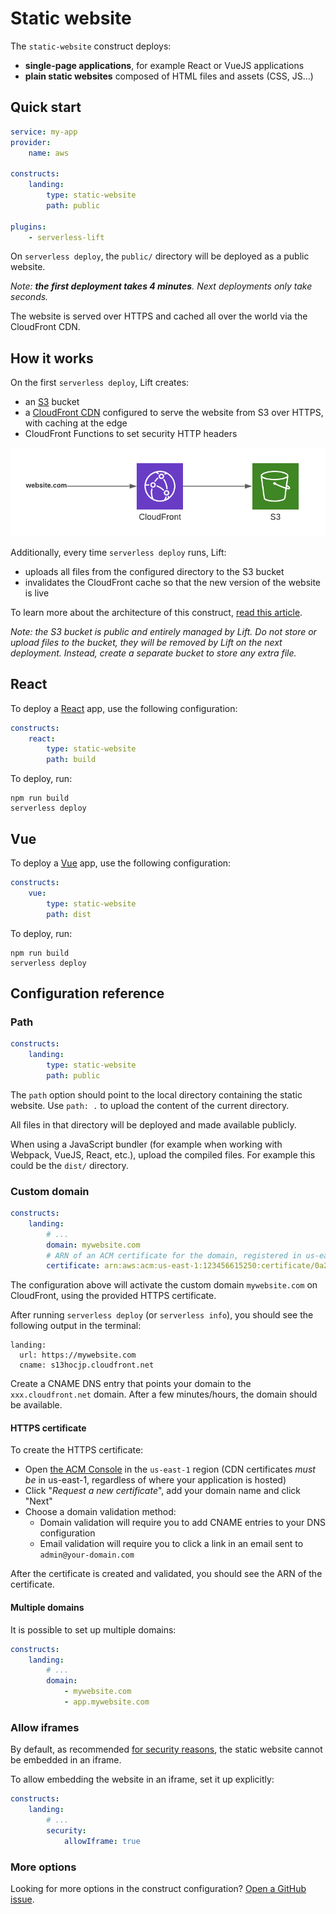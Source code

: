 # Static website

The `static-website` construct deploys:

- **single-page applications**, for example React or VueJS applications
- **plain static websites** composed of HTML files and assets (CSS, JS…)

## Quick start

```yaml
service: my-app
provider:
    name: aws

constructs:
    landing:
        type: static-website
        path: public

plugins:
    - serverless-lift
```

On `serverless deploy`, the `public/` directory will be deployed as a public website.

_Note: **the first deployment takes 4 minutes**. Next deployments only take seconds._

The website is served over HTTPS and cached all over the world via the CloudFront CDN.

## How it works

On the first `serverless deploy`, Lift creates:

- an [S3](https://aws.amazon.com/s3/) bucket
- a [CloudFront CDN](https://aws.amazon.com/cloudfront/) configured to serve the website from S3 over HTTPS, with caching at the edge
- CloudFront Functions to set security HTTP headers

![](img/static-website.png)

Additionally, every time `serverless deploy` runs, Lift:

- uploads all files from the configured directory to the S3 bucket
- invalidates the CloudFront cache so that the new version of the website is live

To learn more about the architecture of this construct, [read this article](https://medium.com/serverless-transformation/static-websites-on-aws-designing-lift-1db94574ba3b).

_Note: the S3 bucket is public and entirely managed by Lift. Do not store or upload files to the bucket, they will be removed by Lift on the next deployment. Instead, create a separate bucket to store any extra file._

## React

To deploy a [React](https://reactjs.org/) app, use the following configuration:

```yaml
constructs:
    react:
        type: static-website
        path: build
```

To deploy, run:

```
npm run build
serverless deploy
```

## Vue

To deploy a [Vue](https://vuejs.org/) app, use the following configuration:

```yaml
constructs:
    vue:
        type: static-website
        path: dist
```

To deploy, run:

```
npm run build
serverless deploy
```

## Configuration reference

### Path

```yaml
constructs:
    landing:
        type: static-website
        path: public
```

The `path` option should point to the local directory containing the static website. Use `path: .` to upload the content of the current directory.

All files in that directory will be deployed and made available publicly.

When using a JavaScript bundler (for example when working with Webpack, VueJS, React, etc.), upload the compiled files. For example this could be the `dist/` directory.

### Custom domain

```yaml
constructs:
    landing:
        # ...
        domain: mywebsite.com
        # ARN of an ACM certificate for the domain, registered in us-east-1
        certificate: arn:aws:acm:us-east-1:123456615250:certificate/0a28e63d-d3a9-4578-9f8b-14347bfe8123
```

The configuration above will activate the custom domain `mywebsite.com` on CloudFront, using the provided HTTPS certificate.

After running `serverless deploy` (or `serverless info`), you should see the following output in the terminal:

```
landing:
  url: https://mywebsite.com
  cname: s13hocjp.cloudfront.net
```

Create a CNAME DNS entry that points your domain to the `xxx.cloudfront.net` domain. After a few minutes/hours, the domain should be available.

#### HTTPS certificate

To create the HTTPS certificate:

- Open [the ACM Console](https://console.aws.amazon.com/acm/home?region=us-east-1#/wizard/) in the `us-east-1` region (CDN certificates _must be_ in us-east-1, regardless of where your application is hosted)
- Click "_Request a new certificate_", add your domain name and click "Next"
- Choose a domain validation method:
  - Domain validation will require you to add CNAME entries to your DNS configuration
  - Email validation will require you to click a link in an email sent to `admin@your-domain.com`

After the certificate is created and validated, you should see the ARN of the certificate.

#### Multiple domains

It is possible to set up multiple domains:

```yaml
constructs:
    landing:
        # ...
        domain:
            - mywebsite.com
            - app.mywebsite.com
```

### Allow iframes

By default, as recommended [for security reasons](https://scotthelme.co.uk/hardening-your-http-response-headers/#x-frame-options), the static website cannot be embedded in an iframe.

To allow embedding the website in an iframe, set it up explicitly:

```yaml
constructs:
    landing:
        # ...
        security:
            allowIframe: true
```

### More options

Looking for more options in the construct configuration? [Open a GitHub issue](https://github.com/getlift/lift/issues/new).
